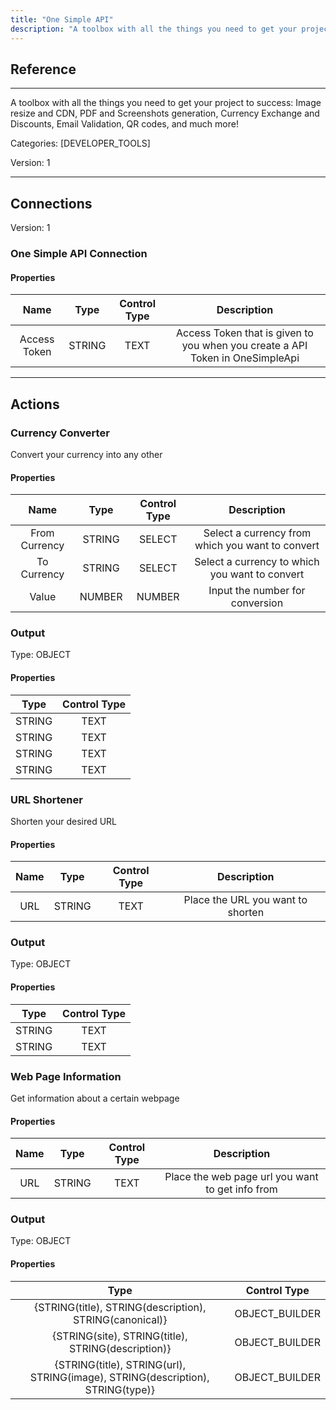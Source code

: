 ```yaml
---
title: "One Simple API"
description: "A toolbox with all the things you need to get your project to success:  Image resize and CDN, PDF and Screenshots generation, Currency Exchange and Discounts, Email Validation, QR codes, and much more!"
---
```

## Reference
<hr />

A toolbox with all the things you need to get your project to success:  Image resize and CDN, PDF and Screenshots generation, Currency Exchange and Discounts, Email Validation, QR codes, and much more!


Categories: [DEVELOPER_TOOLS]


Version: 1

<hr />



## Connections

Version: 1


### One Simple API Connection

#### Properties

|      Name      |     Type     |     Control Type     |     Description     |
|:--------------:|:------------:|:--------------------:|:-------------------:|
| Access Token | STRING | TEXT  |  Access Token that is given to you when you create a API Token in OneSimpleApi  |





<hr />





## Actions


### Currency Converter
Convert your currency into any other

#### Properties

|      Name      |     Type     |     Control Type     |     Description     |
|:--------------:|:------------:|:--------------------:|:-------------------:|
| From Currency | STRING | SELECT  |  Select a currency from which you want to convert  |
| To Currency | STRING | SELECT  |  Select a currency to which you want to convert  |
| Value | NUMBER | NUMBER  |  Input the number for conversion  |


### Output



Type: OBJECT

#### Properties

|     Type     |     Control Type     |
|:------------:|:--------------------:|
| STRING | TEXT  |
| STRING | TEXT  |
| STRING | TEXT  |
| STRING | TEXT  |





### URL Shortener
Shorten your desired URL

#### Properties

|      Name      |     Type     |     Control Type     |     Description     |
|:--------------:|:------------:|:--------------------:|:-------------------:|
| URL | STRING | TEXT  |  Place the URL you want to shorten  |


### Output



Type: OBJECT

#### Properties

|     Type     |     Control Type     |
|:------------:|:--------------------:|
| STRING | TEXT  |
| STRING | TEXT  |





### Web Page Information
Get information about a certain webpage

#### Properties

|      Name      |     Type     |     Control Type     |     Description     |
|:--------------:|:------------:|:--------------------:|:-------------------:|
| URL | STRING | TEXT  |  Place the web page url you want to get info from  |


### Output



Type: OBJECT

#### Properties

|     Type     |     Control Type     |
|:------------:|:--------------------:|
| {STRING(title), STRING(description), STRING(canonical)} | OBJECT_BUILDER  |
| {STRING(site), STRING(title), STRING(description)} | OBJECT_BUILDER  |
| {STRING(title), STRING(url), STRING(image), STRING(description), STRING(type)} | OBJECT_BUILDER  |





